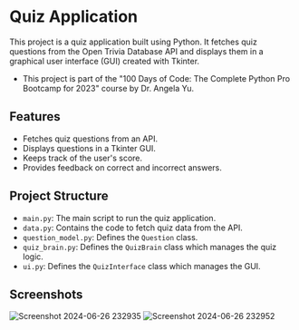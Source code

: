 # Quiz Application

This project is a quiz application built using Python. It fetches quiz questions from the Open Trivia Database API and displays them in a graphical user interface (GUI) created with Tkinter.
- This project is part of the "100 Days of Code: The Complete Python Pro Bootcamp for 2023" course by Dr. Angela Yu.

## Features

- Fetches quiz questions from an API.
- Displays questions in a Tkinter GUI.
- Keeps track of the user's score.
- Provides feedback on correct and incorrect answers.

## Project Structure

- `main.py`: The main script to run the quiz application.
- `data.py`: Contains the code to fetch quiz data from the API.
- `question_model.py`: Defines the `Question` class.
- `quiz_brain.py`: Defines the `QuizBrain` class which manages the quiz logic.
- `ui.py`: Defines the `QuizInterface` class which manages the GUI.

## Screenshots 

![Screenshot 2024-06-26 232935](https://github.com/Harsha0130/Quiz_App/assets/127675058/a018bccf-2f3b-4a01-8e91-80a849fcb977)   ![Screenshot 2024-06-26 232952](https://github.com/Harsha0130/Quiz_App/assets/127675058/cb80cae8-9b70-431a-b81c-3201c9f336e7)


